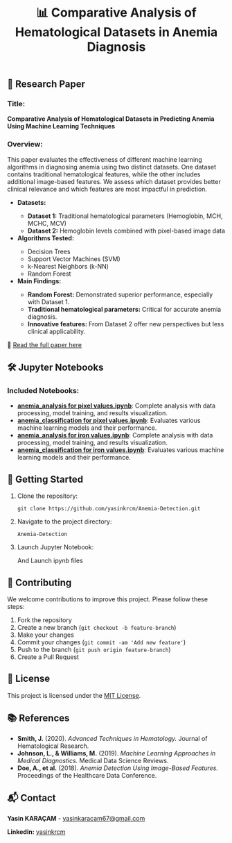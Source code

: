 <!DOCTYPE html>
<html lang="en">
<head>
    <meta charset="UTF-8">
<body>
    <header>
        <h1>📊 Comparative Analysis of Hematological Datasets in Anemia Diagnosis</h1>
    </header>
    <main>
        <section id="overview">
            <h2>📝 Research Paper</h2>
            <h3>Title:</h3>
            <p><strong>Comparative Analysis of Hematological Datasets in Predicting Anemia Using Machine Learning Techniques</strong></p>
            <h3>Overview:</h3>
            <p>This paper evaluates the effectiveness of different machine learning algorithms in diagnosing anemia using two distinct datasets. One dataset contains traditional hematological features, while the other includes additional image-based features. We assess which dataset provides better clinical relevance and which features are most impactful in prediction.</p>
            <ul>
                <li><strong>Datasets:</strong></li>
                <ul>
                    <li><strong>Dataset 1:</strong> Traditional hematological parameters (Hemoglobin, MCH, MCHC, MCV)</li>
                    <li><strong>Dataset 2:</strong> Hemoglobin levels combined with pixel-based image data</li>
                </ul>
                <li><strong>Algorithms Tested:</strong></li>
                <ul>
                    <li>Decision Trees</li>
                    <li>Support Vector Machines (SVM)</li>
                    <li>k-Nearest Neighbors (k-NN)</li>
                    <li>Random Forest</li>
                </ul>
                <li><strong>Main Findings:</strong></li>
                <ul>
                    <li><strong>Random Forest:</strong> Demonstrated superior performance, especially with Dataset 1.</li>
                    <li><strong>Traditional hematological parameters:</strong> Critical for accurate anemia diagnosis.</li>
                    <li><strong>Innovative features:</strong> From Dataset 2 offer new perspectives but less clinical applicability.</li>
                </ul>
            </ul>
            <p>🔗 <a href="https://medium.com/@yasinkaracam67/comparative-analysis-of-hematological-datasets-in-predicting-anemia-using-machine-learning-7d057db1e8af">Read the full paper here</a></p>
        </section>
        <section id="notebooks">
            <h2>🛠️ Jupyter Notebooks</h2>
            <h3>Included Notebooks:</h3>
            <ul>
                <li><strong><a href="Diagnosis of anemia with pixel values/Scripts/Anemia_analysis.ipynb">anemia_analysis for pixel values.ipynb</a></strong>: Complete analysis with data processing, model training, and results visualization.</li>
              <li><strong><a href="Diagnosis of anemia with pixel values/Scripts/anemia_classification.ipynb">anemia_classification for pixel values.ipynb</a></strong>: Evaluates various machine learning models and their performance.</li>
              <li><strong><a href="Diagnosis of anemia with iron values/Scripts/anemia_analysis.ipynb">anemia_analysis for iron values.ipynb</a></strong>: Complete analysis with data processing, model training, and results visualization.</li>
              <li><strong><a href="Diagnosis of anemia with iron values/Scripts/anemia_classification.ipynb">anemia_classification for iron values.ipynb</a></strong>: Evaluates various machine learning models and their performance.</li>
              </ul>
        </section>
        <section id="getting-started">
            <h2>🚀 Getting Started</h2>
            <ol>
                <li>Clone the repository:
                    <pre><code>git clone https://github.com/yasinkrcm/Anemia-Detection.git</code></pre>
                </li>
                <li>Navigate to the project directory:
                    <pre><code>Anemia-Detection</code></pre>
                </li>
                <li>Launch Jupyter Notebook:
                    <p>And Launch ipynb files</p>
                </li>
            </ol>
        </section>
        <section id="contributing">
            <h2>🤝 Contributing</h2>
            <p>We welcome contributions to improve this project. Please follow these steps:</p>
            <ol>
                <li>Fork the repository</li>
                <li>Create a new branch (<code>git checkout -b feature-branch</code>)</li>
                <li>Make your changes</li>
                <li>Commit your changes (<code>git commit -am 'Add new feature'</code>)</li>
                <li>Push to the branch (<code>git push origin feature-branch</code>)</li>
                <li>Create a Pull Request</li>
            </ol>
        </section>
        <section id="license">
            <h2>📜 License</h2>
            <p>This project is licensed under the <a href="LICENSE">MIT License</a>.</p>
        </section>
        <section id="references">
            <h2>📚 References</h2>
            <ul>
                <li><strong>Smith, J.</strong> (2020). <em>Advanced Techniques in Hematology.</em> Journal of Hematological Research.</li>
                <li><strong>Johnson, L., & Williams, M.</strong> (2019). <em>Machine Learning Approaches in Medical Diagnostics.</em> Medical Data Science Reviews.</li>
                <li><strong>Doe, A., et al.</strong> (2018). <em>Anemia Detection Using Image-Based Features.</em> Proceedings of the Healthcare Data Conference.</li>
            </ul>
        </section>
        <section id="contact">
            <h2>📬 Contact</h2>
            <p><strong>Yasin KARAÇAM</strong> - <a href="mailto:yasinkaracam67@gmail.com">yasinkaracam67@gmail.com</a></p>
            <p><strong>Linkedin:</strong> <a href="https://linkedin.com/in/yasin-karacamm">yasinkrcm</a></p>
        </section>
    </main>
</body>
</html>
